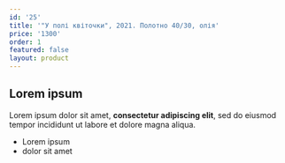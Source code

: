 ```yaml
---
id: '25'
title: '"У полі квіточки", 2021. Полотно 40/30, олія'
price: '1300'
order: 1
featured: false
layout: product
---
```

## Lorem ipsum

Lorem ipsum dolor sit amet, **consectetur adipiscing elit**, sed do eiusmod tempor incididunt ut labore et dolore magna aliqua.

- Lorem ipsum
- dolor sit amet